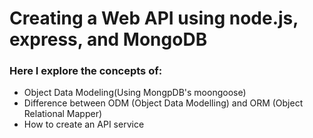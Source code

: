 # Creating a Web API using node.js, express, and MongoDB
### Here I explore the concepts of:
- Object Data Modeling(Using MongpDB's moongoose)
- Difference between ODM (Object Data Modelling) and ORM (Object Relational Mapper)
- How to create an API service